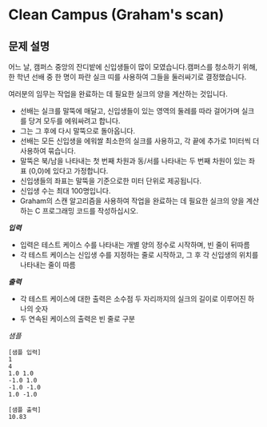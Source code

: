# Clean Campus (Graham's scan)

## 문제 설명
어느 날, 캠퍼스 중앙의 잔디밭에 신입생들이 많이 모였습니다.캠퍼스를 청소하기 위해, 한 학년 선배 중 한 명이 파란 실크 띠를 사용하여 그들을 둘러싸기로 결정했습니다.

여러분의 임무는 작업을 완료하는 데 필요한 실크의 양을 계산하는 것입니다.

- 선배는 실크를 말뚝에 매달고, 신입생들이 있는 영역의 둘레를 따라 걸어가며 실크를 당겨 모두를 에워싸려고 합니다.
- 그는 그 후에 다시 말뚝으로 돌아옵니다.
- 선배는 모든 신입생을 에워쌀 최소한의 실크를 사용하고, 각 끝에 추가로 1미터씩 더 사용하여 묶습니다.
- 말뚝은 북/남을 나타내는 첫 번째 차원과 동/서를 나타내는 두 번째 차원이 있는 좌표 (0,0)에 있다고 가정합니다.
- 신입생들의 좌표는 말뚝을 기준으로한 미터 단위로 제공됩니다.
- 신입생 수는 최대 100명입니다.
- Graham의 스캔 알고리즘을 사용하여 작업을 완료하는 데 필요한 실크의 양을 계산하는 C 프로그래밍 코드를 작성하십시오.

***입력***
- 입력은 테스트 케이스 수를 나타내는 개별 양의 정수로 시작하며, 빈 줄이 뒤따름
- 각 테스트 케이스는 신입생 수를 지정하는 줄로 시작하고, 그 후 각 신입생의 위치를 나타내는 줄이 따름

***출력***
- 각 테스트 케이스에 대한 출력은 소수점 두 자리까지의 실크의 길이로 이루어진 하나의 숫자
- 두 연속된 케이스의 출력은 빈 줄로 구분
  
*샘플*
```
[샘플 입력]
1
4
1.0 1.0
-1.0 1.0
-1.0 -1.0
1.0 -1.0

[샘플 출력]
10.83
```